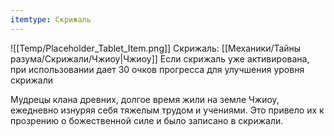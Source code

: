 ```yaml
---
itemtype: Скрижаль
---
```

![[Temp/Placeholder_Tablet_Item.png]]
Скрижаль: [[Механики/Тайны разума/Скрижали/Чжиоу|Чжиоу]]
Если скрижаль уже активирована, при использовании дает 30 очков прогресса для улучшения уровня скрижали

Мудрецы клана древних, долгое время жили на земле Чжиоу, ежедневно изнуряя себя тяжелым трудом и учениями. Это привело их к прозрению о божественной силе и было записано в скрижали.
